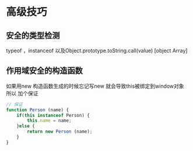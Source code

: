 # 高级技巧

## 安全的类型检测

typeof ，instanceof  以及Object.prototype.toString.call(value)
[object Array]

## 作用域安全的构造函数

如果用new 构造函数生成的时候忘记写new  就会导致this被绑定到window对象
所以 加个保证

```js
// 保证
function Person (name) {
    if(this instanceof Person) {
        this.name = name;
    }else {
        return new Person (name);
    }
}
```
